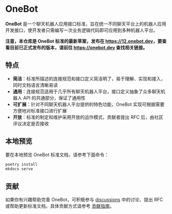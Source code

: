 # OneBot

**OneBot** 是一个聊天机器人应用接口标准，旨在统一不同聊天平台上的机器人应用开发接口，使开发者只需编写一次业务逻辑代码即可应用到多种机器人平台。

**注意，本仓库是 OneBot 标准的最新草案，发布在 <https://12.onebot.dev>，要查看目前已正式发布的版本，请前往 <https://onebot.dev> 查找相关链接。**

## 特点

- **简洁**：标准所描述的连接规范和接口定义简洁明了，易于理解、实现和接入，同时文档语言清晰易读
- **通用**：连接规范适用于几乎所有聊天机器人平台，接口定义抽象了众多聊天机器人 API 的共通部分，保证了通用性
- **可扩展**：针对不同聊天机器人平台提供的特色功能，OneBot 实现可根据需要方便地对标准接口进行扩展
- **开放**：标准的制定和维护采用开放的运作模式，贡献者提出 RFC 后，由社区评议决定是否接收

## 本地预览

要在本地预览 OneBot 标准文档，请参考下面命令：

```sh
poetry install
mkdocs serve
```

## 贡献

如果你有兴趣帮助完善 OneBot，可积极参与 [discussions](https://github.com/botuniverse/onebot/discussions) 中的讨论、提出 RFC 或帮助更新标准文档，具体贡献方式请参考 [贡献指南](CONTRIBUTING.md)。
